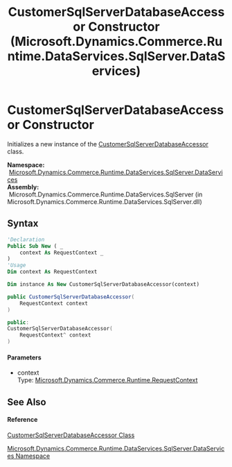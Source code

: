﻿---
title: CustomerSqlServerDatabaseAccessor Constructor  (Microsoft.Dynamics.Commerce.Runtime.DataServices.SqlServer.DataServices)
TOCTitle: CustomerSqlServerDatabaseAccessor Constructor
ms:assetid: M:Microsoft.Dynamics.Commerce.Runtime.DataServices.SqlServer.DataServices.CustomerSqlServerDatabaseAccessor.#ctor(Microsoft.Dynamics.Commerce.Runtime.RequestContext)
ms:mtpsurl: https://technet.microsoft.com/en-us/library/microsoft.dynamics.commerce.runtime.dataservices.sqlserver.dataservices.customersqlserverdatabaseaccessor.customersqlserverdatabaseaccessor(v=AX.60)
ms:contentKeyID: 65319997
ms.date: 05/18/2015
mtps_version: v=AX.60
f1_keywords:
- Microsoft.Dynamics.Commerce.Runtime.DataServices.SqlServer.DataServices.CustomerSqlServerDatabaseAccessor.#ctor
dev_langs:
- CSharp
- C++
- VB
---

# CustomerSqlServerDatabaseAccessor Constructor

Initializes a new instance of the [CustomerSqlServerDatabaseAccessor](customersqlserverdatabaseaccessor-class-microsoft-dynamics-commerce-runtime-dataservices-sqlserver-dataservices.md) class.

**Namespace:**  [Microsoft.Dynamics.Commerce.Runtime.DataServices.SqlServer.DataServices](microsoft-dynamics-commerce-runtime-dataservices-sqlserver-dataservices-namespace.md)  
**Assembly:**  Microsoft.Dynamics.Commerce.Runtime.DataServices.SqlServer (in Microsoft.Dynamics.Commerce.Runtime.DataServices.SqlServer.dll)

## Syntax

``` vb
'Declaration
Public Sub New ( _
    context As RequestContext _
)
'Usage
Dim context As RequestContext

Dim instance As New CustomerSqlServerDatabaseAccessor(context)
```

``` csharp
public CustomerSqlServerDatabaseAccessor(
    RequestContext context
)
```

``` c++
public:
CustomerSqlServerDatabaseAccessor(
    RequestContext^ context
)
```

#### Parameters

  - context  
    Type: [Microsoft.Dynamics.Commerce.Runtime.RequestContext](requestcontext-class-microsoft-dynamics-commerce-runtime.md)  

## See Also

#### Reference

[CustomerSqlServerDatabaseAccessor Class](customersqlserverdatabaseaccessor-class-microsoft-dynamics-commerce-runtime-dataservices-sqlserver-dataservices.md)

[Microsoft.Dynamics.Commerce.Runtime.DataServices.SqlServer.DataServices Namespace](microsoft-dynamics-commerce-runtime-dataservices-sqlserver-dataservices-namespace.md)

